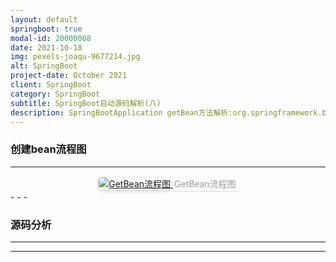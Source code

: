 ```yaml
---
layout: default
springboot: true
modal-id: 20000008
date: 2021-10-18
img: pexels-joaqu-9677214.jpg
alt: SpringBoot
project-date: October 2021
client: SpringBoot
category: SpringBoot
subtitle: SpringBoot启动源码解析(八)
description: SpringBootApplication getBean方法解析:org.springframework.beans.factory.support.AbstractBeanFactory#getBean(java.lang.String, java.lang.Class<T>)
---
```

### 创建bean流程图
- - -
<center>
    <a href="https://cdn.jsdelivr.net/gh/BiggerYellow/BiggerYellow.github.io/img/springboot/GetBean流程图.jpg">
    <img style="border-radius: 0.3125em;
    box-shadow: 0 2px 4px 0 rgba(34,36,38,.12),0 2px 10px 0 rgba(34,36,38,.08);" class="img-responsive img-centered" alt="GetBean流程图"
    src="https://cdn.jsdelivr.net/gh/BiggerYellow/BiggerYellow.github.io/img/springboot/GetBean流程图.jpg">
    <div style="color:orange; border-bottom: 1px solid #d9d9d9;
    display: inline-block;
    color: #999;
    padding: 2px;">GetBean流程图</div>
    </a>
</center>
- - -

### 源码分析
- - -
- - -


